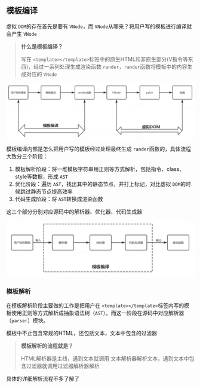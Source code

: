 ## 模板编译

虚拟 `DOM`的存在首先是要有 `VNode`，而 `VNode`从哪来？将用户写的模板进行编译就会产生 `VNode`

> **什么是模板编译？**
>
> 写在 `<template></template>`标签中的原生HTML和非原生部分(V指令等东西)，经过一系列处理生成渲染函数 `rander`，`rander`函数将模板中的内容生成对应的 `VNode`

![1715756259116](image/3模板编译/1715756259116.png)

模板编译内部是怎么把用户写的模板经过处理最终生成 `rander`函数的，具体流程大致分三个阶段：

1. 模板解析阶段：将一堆模板字符串用正则等方式解析，包括指令、class、style等数据，形成 `AST`
2. 优化阶段：遍历 `AST`，找出其中的静态节点，并打上标记，对比虚拟 `DOM`的时候跳过静态节点提高效率
3. 代码生成阶段：将 `AST`转换成渲染函数

这三个部分分别对应源码中的解析器、优化器、代码生成器

![1715757372402](image/3模板编译/1715757372402.png)

### 模板解析

在模板解析阶段主要做的工作是把用户在 `<template></template>`标签内写的模板使用正则等方式解析成抽象语法树（`AST`）。而这一阶段在源码中对应解析器（`parser`）模块。

模板中不止包含常规的HTML，还包括文本，文本中包含的过滤器

> **模板解析的流程就是？**
>
> HTML解析器是主线，遇到文本就调用 文本解析器解析文本，遇到文本中包含过滤器就调用过滤器解析器解析

具体的详细解析流程不多了解了
